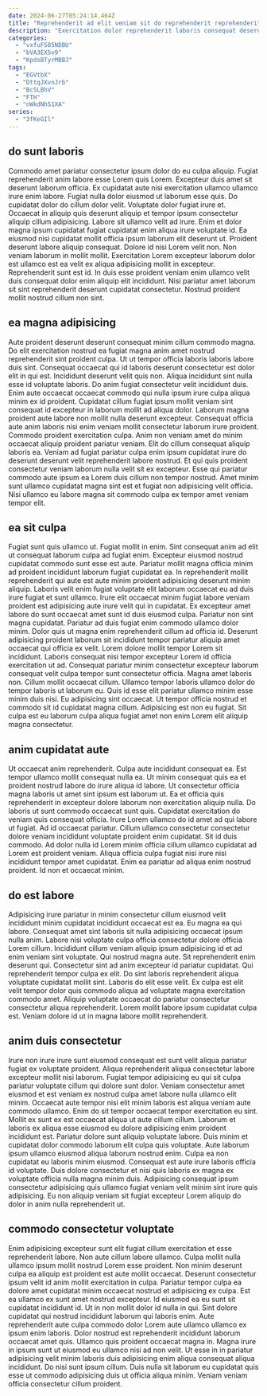 ```yaml
---
date: 2024-06-27T05:24:14.464Z
title: "Reprehenderit ad elit veniam sit do reprehenderit reprehenderit minim proident voluptate do."
description: "Exercitation dolor reprehenderit laboris consequat deserunt duis ipsum voluptate. Excepteur occaecat cupidatat cupidatat minim eiusmod tempor deserunt ea aute aliqua cupidatat cupidatat Lorem."
categories:
  - "vxfuFS85NDBU"
  - "bVA3EX5v9"
  - "KpdsBTyrMBBJ"
tags:
  - "EGVtbX"
  - "DttqJXvnJrb"
  - "BcSLBhV"
  - "FTH"
  - "nWkdNhS1XA"
series:
  - "3fKeGIl"
---
```



## do sunt laboris

Commodo amet pariatur consectetur ipsum dolor do eu culpa aliquip. Fugiat reprehenderit anim labore esse Lorem quis Lorem. Excepteur duis amet sit deserunt laborum officia. Ex cupidatat aute nisi exercitation ullamco ullamco irure enim labore. Fugiat nulla dolor eiusmod ut laborum esse quis. Do cupidatat dolor do cillum dolor velit. Voluptate dolor fugiat irure et. Occaecat in aliquip quis deserunt aliquip et tempor ipsum consectetur aliquip cillum adipisicing.
Labore sit ullamco velit ad irure. Enim et dolor magna ipsum cupidatat fugiat cupidatat enim aliqua irure voluptate id. Ea eiusmod nisi cupidatat mollit officia ipsum laborum elit deserunt ut. Proident deserunt labore aliquip consequat.
Dolore id nisi Lorem velit non. Non veniam laborum in mollit mollit. Exercitation Lorem excepteur laborum dolor est ullamco est ea velit ex aliqua adipisicing mollit in excepteur. Reprehenderit sunt est id. In duis esse proident veniam enim ullamco velit duis consequat dolor enim aliquip elit incididunt. Nisi pariatur amet laborum sit sint reprehenderit deserunt cupidatat consectetur. Nostrud proident mollit nostrud cillum non sint.

## ea magna adipisicing

Aute proident deserunt deserunt consequat minim cillum commodo magna. Do elit exercitation nostrud ea fugiat magna anim amet nostrud reprehenderit sint proident culpa. Ut ut tempor officia laboris laboris labore duis sint. Consequat occaecat qui id laboris deserunt consectetur est dolor elit in qui est.
Incididunt deserunt velit quis non. Aliqua incididunt sint nulla esse id voluptate laboris. Do anim fugiat consectetur velit incididunt duis. Enim aute occaecat occaecat commodo qui nulla ipsum irure culpa aliqua minim ex id proident. Cupidatat cillum fugiat ipsum mollit veniam sint consequat id excepteur in laborum mollit ad aliqua dolor. Laborum magna proident aute labore non mollit nulla deserunt excepteur. Consequat officia aute anim laboris nisi enim veniam mollit consectetur laborum irure proident. Commodo proident exercitation culpa.
Anim non veniam amet do minim occaecat aliquip proident pariatur veniam. Elit do cillum consequat aliquip laboris ea. Veniam ad fugiat pariatur culpa enim ipsum cupidatat irure do deserunt deserunt velit reprehenderit labore nostrud. Et qui quis proident consectetur veniam laborum nulla velit sit ex excepteur. Esse qui pariatur commodo aute ipsum ea Lorem duis cillum non tempor nostrud. Amet minim sunt ullamco cupidatat magna sint est et fugiat non adipisicing velit officia. Nisi ullamco eu labore magna sit commodo culpa ex tempor amet veniam tempor elit.

## ea sit culpa

Fugiat sunt quis ullamco ut. Fugiat mollit in enim. Sint consequat anim ad elit ut consequat laborum culpa ad fugiat enim. Excepteur eiusmod nostrud cupidatat commodo sunt esse est aute. Pariatur mollit magna officia minim ad proident incididunt laborum fugiat cupidatat ea. In reprehenderit mollit reprehenderit qui aute est aute minim proident adipisicing deserunt minim aliquip. Laboris velit enim fugiat voluptate elit laborum occaecat eu ad duis irure fugiat et sunt ullamco. Irure elit occaecat minim fugiat labore veniam proident est adipisicing aute irure velit qui in cupidatat.
Ex excepteur amet labore do sunt occaecat amet sunt id duis eiusmod culpa. Pariatur non sint magna cupidatat. Pariatur ad duis fugiat enim commodo ullamco dolor minim. Dolor quis ut magna enim reprehenderit cillum ad officia id. Deserunt adipisicing proident laborum sit incididunt tempor pariatur aliquip amet occaecat qui officia ex velit. Lorem dolore mollit tempor Lorem sit incididunt. Laboris consequat nisi tempor excepteur Lorem id officia exercitation ut ad. Consequat pariatur minim consectetur excepteur laborum consequat velit culpa tempor sunt consectetur officia.
Magna amet laboris non. Cillum mollit occaecat cillum. Ullamco tempor laboris ullamco dolor do tempor laboris ut laborum eu. Quis id esse elit pariatur ullamco minim esse minim duis nisi. Eu adipisicing sint occaecat. Ut tempor officia nostrud et commodo sit id cupidatat magna cillum. Adipisicing est non eu fugiat. Sit culpa est eu laborum culpa aliqua fugiat amet non enim Lorem elit aliquip magna consectetur.

## anim cupidatat aute

Ut occaecat anim reprehenderit. Culpa aute incididunt consequat ea. Est tempor ullamco mollit consequat nulla ea. Ut minim consequat quis ea et proident nostrud labore do irure aliqua id labore. Ut consectetur officia magna laboris ut amet sint ipsum est laborum ut. Ea et officia quis reprehenderit in excepteur dolore laborum non exercitation aliquip nulla. Do laboris ut sunt commodo occaecat sunt quis. Cupidatat exercitation do veniam quis consequat officia.
Irure Lorem ullamco do id amet ad qui labore ut fugiat. Ad id occaecat pariatur. Cillum ullamco consectetur consectetur dolore veniam incididunt voluptate proident enim cupidatat. Sit id duis commodo.
Ad dolor nulla id Lorem minim officia cillum ullamco cupidatat ad Lorem est proident veniam. Aliqua officia culpa fugiat nisi irure nisi incididunt tempor amet cupidatat. Enim ea pariatur ad aliqua enim nostrud proident. Id non et occaecat minim.

## do est labore

Adipisicing irure pariatur in minim consectetur cillum eiusmod velit incididunt minim cupidatat incididunt occaecat est ea. Eu magna ea qui labore. Consequat amet sint laboris sit nulla adipisicing occaecat ipsum nulla anim. Labore nisi voluptate culpa officia consectetur dolore officia Lorem cillum. Incididunt cillum veniam aliquip ipsum adipisicing id et ad enim veniam sint voluptate.
Qui nostrud magna aute. Sit reprehenderit enim deserunt qui. Consectetur sint ad anim excepteur id pariatur cupidatat. Qui reprehenderit tempor culpa ex elit. Do sint laboris reprehenderit aliqua voluptate cupidatat mollit sint.
Laboris do elit esse velit. Ex culpa est elit velit tempor dolor quis commodo aliqua ad voluptate magna exercitation commodo amet. Aliquip voluptate occaecat do pariatur consectetur consectetur aliqua reprehenderit. Lorem mollit labore ipsum cupidatat culpa est. Veniam dolore id ut in magna labore mollit reprehenderit.

## anim duis consectetur

Irure non irure irure sunt eiusmod consequat est sunt velit aliqua pariatur fugiat ex voluptate proident. Aliqua reprehenderit aliqua consectetur labore excepteur mollit nisi laborum. Fugiat tempor adipisicing eu qui sit culpa pariatur voluptate cillum qui dolore sunt dolor. Veniam consectetur amet eiusmod et est veniam ex nostrud culpa amet labore nulla ullamco elit minim. Occaecat aute tempor nisi elit minim laboris est aliqua veniam aute commodo ullamco. Enim do sit tempor occaecat tempor exercitation eu sint. Mollit ex sunt ex est occaecat aliqua ut aute cillum cillum. Laborum et laboris ex aliqua esse eiusmod eu dolore adipisicing enim proident incididunt est.
Pariatur dolore sunt aliquip voluptate labore. Duis minim et cupidatat dolor commodo laborum elit culpa quis voluptate. Aute laborum ipsum ullamco eiusmod aliqua laborum nostrud enim. Culpa ea non cupidatat eu laboris minim eiusmod.
Consequat est aute irure laboris officia id voluptate. Duis dolore consectetur et nisi quis laboris ex magna ex voluptate officia nulla magna minim duis. Adipisicing consequat ipsum consectetur adipisicing quis ullamco fugiat veniam velit minim sint irure quis adipisicing. Eu non aliquip veniam sit fugiat excepteur Lorem aliquip do dolor in anim nulla reprehenderit ut.

## commodo consectetur voluptate

Enim adipisicing excepteur sunt elit fugiat cillum exercitation et esse reprehenderit labore. Non aute cillum labore ullamco. Culpa mollit nulla ullamco ipsum mollit nostrud Lorem esse proident. Non minim deserunt culpa ea aliquip est proident est aute mollit occaecat. Deserunt consectetur ipsum velit id anim mollit exercitation in culpa.
Pariatur tempor culpa ea dolore amet cupidatat minim occaecat nostrud et adipisicing ex culpa. Est ea ullamco ex sunt amet nostrud excepteur. Id eiusmod ea eu sunt sit cupidatat incididunt id. Ut in non mollit dolor id nulla in qui. Sint dolore cupidatat qui nostrud incididunt laborum qui laboris enim. Aute reprehenderit aute culpa commodo dolor Lorem aute ullamco ullamco ex ipsum enim laboris. Dolor nostrud est reprehenderit incididunt laborum occaecat amet quis. Ullamco quis proident occaecat magna in.
Magna irure in ipsum sunt ut eiusmod eu ullamco nisi ad non velit. Ut esse in in pariatur adipisicing velit minim laboris duis adipisicing enim aliqua consequat aliqua incididunt. Do nisi sunt ipsum cillum. Duis nulla sit laborum eu cupidatat quis esse ut commodo adipisicing duis ut officia aliqua minim. Veniam veniam officia consectetur cillum proident.

